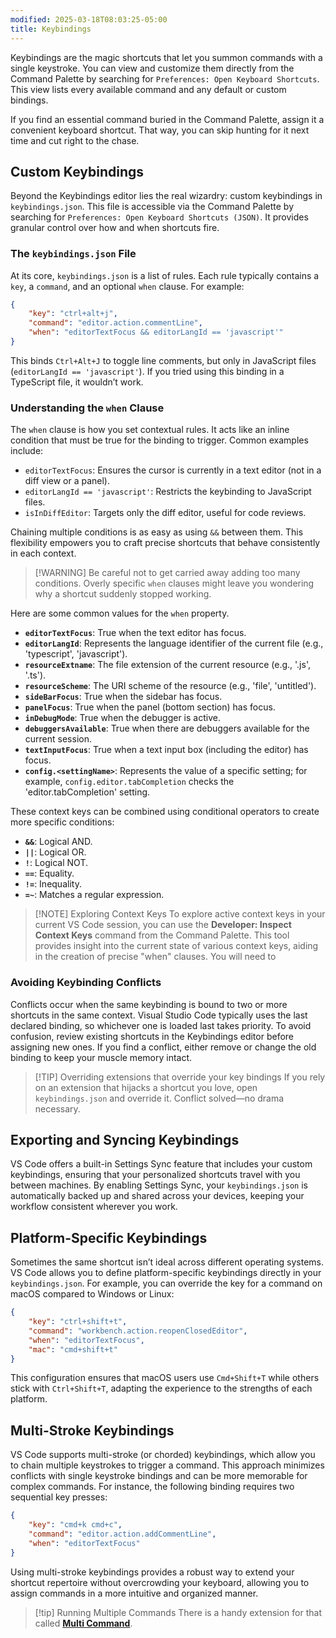 ```yaml
---
modified: 2025-03-18T08:03:25-05:00
title: Keybindings
---
```


Keybindings are the magic shortcuts that let you summon commands with a single keystroke. You can view and customize them directly from the Command Palette by searching for `Preferences: Open Keyboard Shortcuts`. This view lists every available command and any default or custom bindings.

If you find an essential command buried in the Command Palette, assign it a convenient keyboard shortcut. That way, you can skip hunting for it next time and cut right to the chase.

## Custom Keybindings

Beyond the Keybindings editor lies the real wizardry: custom keybindings in `keybindings.json`. This file is accessible via the Command Palette by searching for `Preferences: Open Keyboard Shortcuts (JSON)`. It provides granular control over how and when shortcuts fire.

### The `keybindings.json` File

At its core, `keybindings.json` is a list of rules. Each rule typically contains a `key`, a `command`, and an optional `when` clause. For example:

```json
{
	"key": "ctrl+alt+j",
	"command": "editor.action.commentLine",
	"when": "editorTextFocus && editorLangId == 'javascript'"
}
```

This binds `Ctrl+Alt+J` to toggle line comments, but only in JavaScript files (`editorLangId == 'javascript'`). If you tried using this binding in a TypeScript file, it wouldn’t work.

### Understanding the `when` Clause

The `when` clause is how you set contextual rules. It acts like an inline condition that must be true for the binding to trigger. Common examples include:

- `editorTextFocus`: Ensures the cursor is currently in a text editor (not in a diff view or a panel).
- `editorLangId == 'javascript'`: Restricts the keybinding to JavaScript files.
- `isInDiffEditor`: Targets only the diff editor, useful for code reviews.

Chaining multiple conditions is as easy as using `&&` between them. This flexibility empowers you to craft precise shortcuts that behave consistently in each context.

> [!WARNING] Be careful not to get carried away adding too many conditions. Overly specific `when` clauses might leave you wondering why a shortcut suddenly stopped working.

Here are some common values for the `when` property.

- **`editorTextFocus`**: True when the text editor has focus.
- **`editorLangId`**: Represents the language identifier of the current file (e.g., 'typescript', 'javascript').
- **`resourceExtname`**: The file extension of the current resource (e.g., '.js', '.ts').
- **`resourceScheme`**: The URI scheme of the resource (e.g., 'file', 'untitled').
- **`sideBarFocus`**: True when the sidebar has focus.
- **`panelFocus`**: True when the panel (bottom section) has focus.
- **`inDebugMode`**: True when the debugger is active.
- **`debuggersAvailable`**: True when there are debuggers available for the current session.
- **`textInputFocus`**: True when a text input box (including the editor) has focus.
- **`config.<settingName>`**: Represents the value of a specific setting; for example, `config.editor.tabCompletion` checks the 'editor.tabCompletion' setting.

These context keys can be combined using conditional operators to create more specific conditions:

- **`&&`**: Logical AND.
- **`||`**: Logical OR.
- **`!`**: Logical NOT.
- **`==`**: Equality.
- **`!=`**: Inequality.
- **`=~`**: Matches a regular expression.

> [!NOTE] Exploring Context Keys
> To explore active context keys in your current VS Code session, you can use the **Developer: Inspect Context Keys** command from the Command Palette. This tool provides insight into the current state of various context keys, aiding in the creation of precise "when" clauses. You will need to

### Avoiding Keybinding Conflicts

Conflicts occur when the same keybinding is bound to two or more shortcuts in the same context. Visual Studio Code typically uses the last declared binding, so whichever one is loaded last takes priority. To avoid confusion, review existing shortcuts in the Keybindings editor before assigning new ones. If you find a conflict, either remove or change the old binding to keep your muscle memory intact.

> [!TIP] Overriding extensions that override your key bindings
> If you rely on an extension that hijacks a shortcut you love, open `keybindings.json` and override it. Conflict solved—no drama necessary.

## Exporting and Syncing Keybindings

VS Code offers a built-in Settings Sync feature that includes your custom keybindings, ensuring that your personalized shortcuts travel with you between machines. By enabling Settings Sync, your `keybindings.json` is automatically backed up and shared across your devices, keeping your workflow consistent wherever you work.

## Platform-Specific Keybindings

Sometimes the same shortcut isn’t ideal across different operating systems. VS Code allows you to define platform-specific keybindings directly in your `keybindings.json`. For example, you can override the key for a command on macOS compared to Windows or Linux:

```json
{
	"key": "ctrl+shift+t",
	"command": "workbench.action.reopenClosedEditor",
	"when": "editorTextFocus",
	"mac": "cmd+shift+t"
}
```

This configuration ensures that macOS users use `Cmd+Shift+T` while others stick with `Ctrl+Shift+T`, adapting the experience to the strengths of each platform.

## Multi-Stroke Keybindings

VS Code supports multi-stroke (or chorded) keybindings, which allow you to chain multiple keystrokes to trigger a command. This approach minimizes conflicts with single keystroke bindings and can be more memorable for complex commands. For instance, the following binding requires two sequential key presses:

```json
{
	"key": "cmd+k cmd+c",
	"command": "editor.action.addCommentLine",
	"when": "editorTextFocus"
}
```

Using multi-stroke keybindings provides a robust way to extend your shortcut repertoire without overcrowding your keyboard, allowing you to assign commands in a more intuitive and organized manner.

> [!tip] Running Multiple Commands
> There is a handy extension for that called [**Multi Command**](https://marketplace.visualstudio.com/items?itemName=ryuta46.multi-command).
